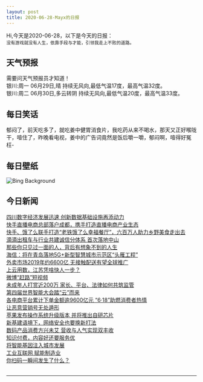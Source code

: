 ```yaml
---
layout: post
title: 2020-06-28-Mayx的日报
---
```


Hi,今天是2020-06-28，以下是今天的日报：<br><small>
没有游戏就没有人生，依靠手段与才能，引领我走上不败的道路。</small><!--more-->
## 天气预报
需要问天气预报员才知道！<br>银川:周一 06月29日,晴 持续无风向,最低气温17度，最高气温32度。<br>银川:周二 06月30日,多云转阴 持续无风向,最低气温20度，最高气温33度。
## 每日笑话
郁闷了，前天吃多了，就吃姜中健胃消食片，我吃药从来不喝水，那天又正好喉咙干，噎住了，昨晚看电视，姜中的广告词竟然是饭后嚼一嚼，郁闷啊，噎得好冤枉-
## 每日壁纸
![Bing Background](https://cn.bing.com/th?id=OHR.MtBaldoSantuario_EN-US6460114986_1920x1080.jpg&rf=LaDigue_1920x1080.jpg&pid=hp "The Sanctuary of Madonna della Corona in Italy (© Volodymyr Kalyniuk/Alamy)")
## 今日新闻

[四川数字经济发展迅速 创新数据基础设施再添动力](http://it.people.com.cn/n1/2020/0624/c1009-31758883.html)   
[快手直播电商总部落户成都，携手打造直播电商产业生态](http://it.people.com.cn/n1/2020/0624/c1009-31758845.html)   
[快手、饿了么联手打造“老铁饿了么幸福餐厅”，六百万人助力乡野美食走出去](http://it.people.com.cn/n1/2020/0624/c1009-31758846.html)   
[滴滴出租车与行业共建诚信分体系 首次落地中山](http://it.people.com.cn/n1/2020/0624/c1009-31758750.html)   
[那些你只见过一面的人，背后有想象不到的人生](http://it.people.com.cn/n1/2020/0624/c1009-31758786.html)   
[海信：将在青岛落地5G+新型智慧城市示范区“头雁工程”](http://it.people.com.cn/n1/2020/0624/c1009-31758617.html)   
[外卖市场2019年约6600亿 无接触配送有望全球推广](http://it.people.com.cn/n1/2020/0624/c1009-31758624.html)   
[上云用数，江苏凭啥快人一步？](http://it.people.com.cn/n1/2020/0624/c1009-31758272.html)   
[微博“赶路”短视频](http://it.people.com.cn/n1/2020/0624/c1009-31758236.html)   
[未成年人打赏近200万 家长、平台、法律如何共筑监管](http://it.people.com.cn/n1/2020/0624/c1009-31758157.html)   
[第四届世界智能大会踏“云”而来](http://it.people.com.cn/n1/2020/0623/c1009-31756667.html)   
[各电商平台累计下单金额逾9600亿元 “6·18”助燃消费者热情](http://it.people.com.cn/n1/2020/0624/c1009-31758023.html)   
[让恶意营销号无处遁形](http://it.people.com.cn/n1/2020/0624/c1009-31758024.html)   
[苹果发布操作系统升级版本 并将推出自研芯片](http://it.people.com.cn/n1/2020/0624/c1009-31757864.html)   
[新基建语境下，网络安全也要换新打法](http://it.people.com.cn/n1/2020/0624/c1009-31757862.html)   
[数码产品消费方兴未艾 营收与人气实现双丰收](http://it.people.com.cn/n1/2020/0624/c1009-31758013.html)   
[知识付费，内容好还要服务优](http://it.people.com.cn/n1/2020/0624/c1009-31758014.html)   
[将智能基因注入城市发展](http://it.people.com.cn/n1/2020/0624/c1009-31758018.html)   
[工业互联网 赋能制造业](http://it.people.com.cn/n1/2020/0624/c1009-31758003.html)   
[你扫码一瞬间发生了什么？](http://it.people.com.cn/n1/2020/0624/c1009-31757976.html)   
<br />

***

<small></small>
